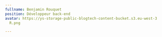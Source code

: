 ```yaml
---
fullname: Benjamin Rouquet
position: Développeur back-end
avatar: https://ys-storage-public-blogtech-content-bucket.s3.eu-west-3.amazonaws.com/Benjamin
  R.png

---
```

